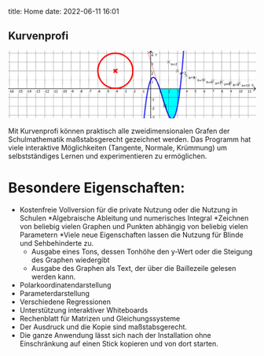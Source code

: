 title: Home
date: 2022-06-11 16:01

## Kurvenprofi
![Logo](/images/KS_breit.png)

Mit Kurvenprofi können praktisch alle zweidimensionalen Grafen der Schulmathematik maßstabsgerecht gezeichnet werden. Das Programm hat viele interaktive Möglichkeiten (Tangente, Normale, Krümmung) um selbstständiges Lernen und experimentieren zu ermöglichen.

# Besondere Eigenschaften:

* Kostenfreie Vollversion für die private Nutzung oder die Nutzung in Schulen
*Algebraische Ableitung und numerisches Integral
*Zeichnen von beliebig vielen Graphen und Punkten abhängig von beliebig vielen Parametern
*Viele neue Eigenschaften lassen die Nutzung für Blinde und Sehbehinderte zu.
	* Ausgabe eines Tons, dessen Tonhöhe den y-Wert oder die Steigung des Graphen wiedergibt
	* Ausgabe des Graphen als Text, der über die Baillezeile gelesen werden kann.
* Polarkoordinatendarstellung
* Parameterdarstellung
* Verschiedene Regressionen
* Unterstützung interaktiver Whiteboards
* Rechenblatt für Matrizen und Gleichungssysteme
* Der Ausdruck und die Kopie sind maßstabsgerecht.
* Die ganze Anwendung lässt sich nach der Installation ohne Einschränkung auf einen Stick kopieren und von dort starten.
